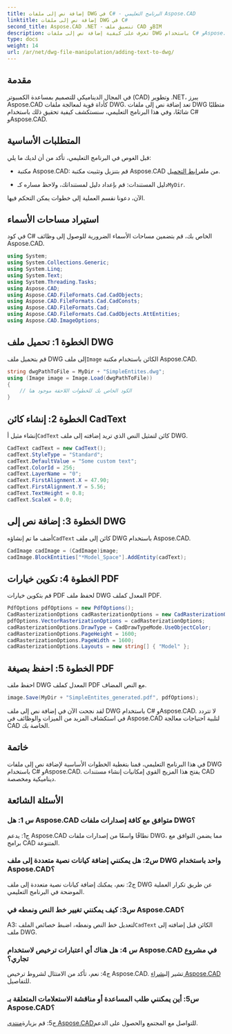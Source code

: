 ```yaml
---
title: إضافة نص إلى ملفات DWG في C# - البرنامج التعليمي Aspose.CAD
linktitle: إضافة نص إلى ملفات DWG في C#
second_title: Aspose.CAD .NET - تنسيق ملف CAD وBIM
description: تعرف على كيفية إضافة نص إلى ملفات DWG باستخدام C# وAspose.CAD. اتبع هذا البرنامج التعليمي خطوة بخطوة لتحقيق التكامل السلس. استكشف وثائق Aspose.CAD للحصول على إرشادات شاملة.
type: docs
weight: 14
url: /ar/net/dwg-file-manipulation/adding-text-to-dwg/
---
```

## مقدمة

في المجال الديناميكي للتصميم بمساعدة الكمبيوتر (CAD) وتطوير .NET، يبرز Aspose.CAD كأداة قوية لمعالجة ملفات DWG. تعد إضافة نص إلى ملفات DWG متطلبًا شائعًا، وفي هذا البرنامج التعليمي، سنستكشف كيفية تحقيق ذلك باستخدام C# وAspose.CAD.

## المتطلبات الأساسية

قبل الغوص في البرنامج التعليمي، تأكد من أن لديك ما يلي:

-  مكتبة Aspose.CAD: قم بتنزيل وتثبيت مكتبة Aspose.CAD من ملف[رابط التحميل](https://releases.aspose.com/cad/net/).

-  دليل المستندات: قم بإعداد دليل لمستنداتك، ولاحظ مساره كـ`MyDir`.

الآن، دعونا نقسم العملية إلى خطوات يمكن التحكم فيها.

## استيراد مساحات الأسماء

في كود C# الخاص بك، قم بتضمين مساحات الأسماء الضرورية للوصول إلى وظائف Aspose.CAD.

```csharp
using System;
using System.Collections.Generic;
using System.Linq;
using System.Text;
using System.Threading.Tasks;
using Aspose.CAD;
using Aspose.CAD.FileFormats.Cad.CadObjects;
using Aspose.CAD.FileFormats.Cad.CadConsts;
using Aspose.CAD.FileFormats.Cad;
using Aspose.CAD.FileFormats.Cad.CadObjects.AttEntities;
using Aspose.CAD.ImageOptions;
```

## الخطوة 1: تحميل ملف DWG

 قم بتحميل ملف DWG إلى ملف`Image` الكائن باستخدام مكتبة Aspose.CAD.

```csharp
string dwgPathToFile = MyDir + "SimpleEntites.dwg";
using (Image image = Image.Load(dwgPathToFile))
{
    // الكود الخاص بك للخطوات اللاحقة موجود هنا
}
```

## الخطوة 2: إنشاء كائن CadText

 إنشاء مثيل أ`CadText` كائن لتمثيل النص الذي تريد إضافته إلى ملف DWG.

```csharp
CadText cadText = new CadText();
cadText.StyleType = "Standard";
cadText.DefaultValue = "Some custom text";
cadText.ColorId = 256;
cadText.LayerName = "0";
cadText.FirstAlignment.X = 47.90;
cadText.FirstAlignment.Y = 5.56;
cadText.TextHeight = 0.8;
cadText.ScaleX = 0.0;
```

## الخطوة 3: إضافة نص إلى DWG

 أضف ما تم إنشاؤه`CadText` كائن إلى ملف DWG باستخدام Aspose.CAD.

```csharp
CadImage cadImage = (CadImage)image;
cadImage.BlockEntities["*Model_Space"].AddEntity(cadText);
```

## الخطوة 4: تكوين خيارات PDF

قم بتكوين خيارات PDF لحفظ ملف DWG المعدل كملف PDF.

```csharp
PdfOptions pdfOptions = new PdfOptions();
CadRasterizationOptions cadRasterizationOptions = new CadRasterizationOptions();
pdfOptions.VectorRasterizationOptions = cadRasterizationOptions;
cadRasterizationOptions.DrawType = CadDrawTypeMode.UseObjectColor;
cadRasterizationOptions.PageHeight = 1600;
cadRasterizationOptions.PageWidth = 1600;
cadRasterizationOptions.Layouts = new string[] { "Model" };
```

## الخطوة 5: احفظ بصيغة PDF

احفظ ملف DWG المعدل كملف PDF مع النص المضاف.

```csharp
image.Save(MyDir + "SimpleEntites_generated.pdf", pdfOptions);
```

لقد نجحت الآن في إضافة نص إلى ملف DWG باستخدام C# وAspose.CAD. لا تتردد في استكشاف المزيد من الميزات والوظائف في Aspose.CAD لتلبية احتياجات معالجة CAD الخاصة بك.

## خاتمة

في هذا البرنامج التعليمي، قمنا بتغطية الخطوات الأساسية لإضافة نص إلى ملفات DWG باستخدام C# وAspose.CAD. يفتح هذا المزيج القوي إمكانيات إنشاء مستندات CAD ديناميكية ومخصصة.

## الأسئلة الشائعة

### س 1: هل Aspose.CAD متوافق مع كافة إصدارات ملفات DWG؟

ج1: يدعم Aspose.CAD نطاقًا واسعًا من إصدارات ملفات DWG، مما يضمن التوافق مع برامج CAD المتنوعة.

### س2: هل يمكنني إضافة كيانات نصية متعددة إلى ملف DWG واحد باستخدام Aspose.CAD؟

ج2: نعم، يمكنك إضافة كيانات نصية متعددة إلى ملف DWG عن طريق تكرار العملية الموضحة في البرنامج التعليمي.

### س3: كيف يمكنني تغيير خط النص ونمطه في Aspose.CAD؟

 A3: لتعديل خط النص ونمطه، اضبط خصائص الملف`CadText` الكائن قبل إضافته إلى ملف DWG.

### س 4: هل هناك أي اعتبارات ترخيص لاستخدام Aspose.CAD في مشروع تجاري؟

 ج4: نعم، تأكد من الامتثال لشروط ترخيص Aspose.CAD. تشير إلى[شراء Aspose.CAD](https://purchase.aspose.com/buy) للتفاصيل.

### س5: أين يمكنني طلب المساعدة أو مناقشة الاستعلامات المتعلقة بـ Aspose.CAD؟

 ج5: قم بزيارة[منتدى Aspose.CAD](https://forum.aspose.com/c/cad/19)للتواصل مع المجتمع والحصول على الدعم.